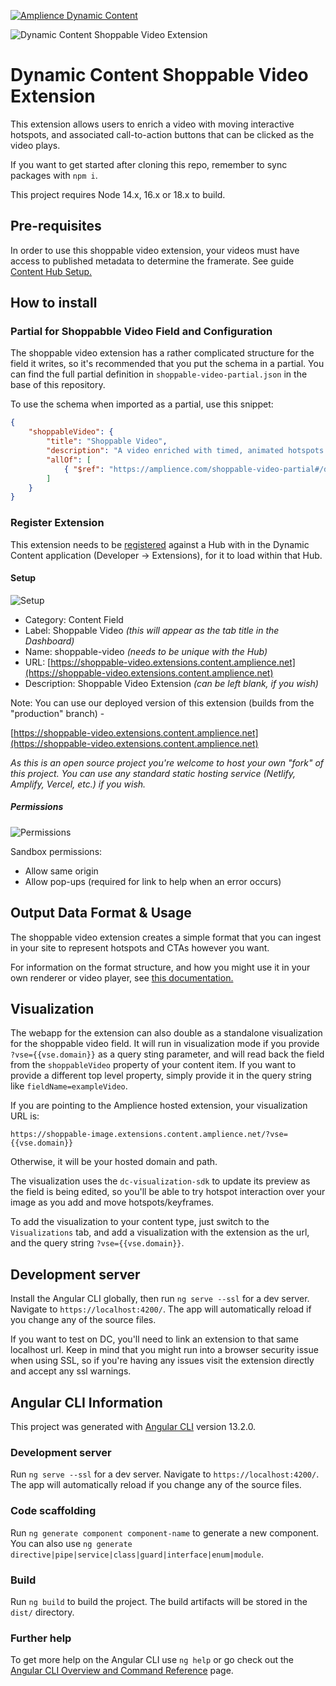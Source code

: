 [![Amplience Dynamic Content](media/header.png)](https://amplience.com/dynamic-content)

![Dynamic Content Shoppable Video Extension](media/screenshot.png)

# Dynamic Content Shoppable Video Extension

This extension allows users to enrich a video with moving interactive hotspots, and associated call-to-action buttons that can be clicked as the video plays.

If you want to get started after cloning this repo, remember to sync packages with `npm i`.

This project requires Node 14.x, 16.x or 18.x to build.

## Pre-requisites

In order to use this shoppable video extension, your videos must have access to published metadata to determine the framerate. See guide [Content Hub Setup.](docs/CONTENT-HUB-SETUP.md)

## How to install

### Partial for Shoppabble Video Field and Configuration

The shoppable video extension has a rather complicated structure for the field it writes, so it's recommended that you put the schema in a partial. You can find the full partial definition in `shoppable-video-partial.json` in the base of this repository.

To use the schema when imported as a partial, use this snippet:

```json
{
    "shoppableVideo": {
        "title": "Shoppable Video",
        "description": "A video enriched with timed, animated hotspots that can be used for user interaction.",
        "allOf": [
            { "$ref": "https://amplience.com/shoppable-video-partial#/definitions/shoppableVideo" }
        ]
    }
}
```

### Register Extension

This extension needs to be [registered](https://amplience.com/docs/development/registeringextensions.html) against a Hub with in the Dynamic Content application (Developer -> Extensions), for it to load within that Hub.

#### Setup

![Setup](media/setup.png)

* Category: Content Field
* Label: Shoppable Video _(this will appear as the tab title in the Dashboard)_
* Name: shoppable-video _(needs to be unique with the Hub)_
* URL: [https://shoppable-video.extensions.content.amplience.net](https://shoppable-video.extensions.content.amplience.net)
* Description: Shoppable Video Extension _(can be left blank, if you wish)_

Note:
You can use our deployed version of this extension (builds from the "production" branch) -

[https://shoppable-video.extensions.content.amplience.net](https://shoppable-video.extensions.content.amplience.net)

_As this is an open source project you're welcome to host your own "fork" of this project. You can use any standard static hosting service (Netlify, Amplify, Vercel, etc.) if you wish._

##### Permissions

![Permissions](media/permissions.png)

Sandbox permissions:
- Allow same origin
- Allow pop-ups (required for link to help when an error occurs)

## Output Data Format & Usage

The shoppable video extension creates a simple format that you can ingest in your site to represent hotspots and CTAs however you want.

For information on the format structure, and how you might use it in your own renderer or video player, see [this documentation.](docs/FORMAT-USAGE.md)

## Visualization

The webapp for the extension can also double as a standalone visualization for the shoppable video field. It will run in visualization mode if you provide `?vse={{vse.domain}}` as a query sting parameter, and will read back the field from the `shoppableVideo` property of your content item. If you want to provide a different top level property, simply provide it in the query string like `fieldName=exampleVideo`.

If you are pointing to the Amplience hosted extension, your visualization URL is:

`https://shoppable-image.extensions.content.amplience.net/?vse={{vse.domain}}`

Otherwise, it will be your hosted domain and path.

The visualization uses the `dc-visualization-sdk` to update its preview as the field is being edited, so you'll be able to try hotspot interaction over your image as you add and move hotspots/keyframes.

To add the visualization to your content type, just switch to the `Visualizations` tab, and add a visualization with the extension as the url, and the query string `?vse={{vse.domain}}`.

## Development server

Install the Angular CLI globally, then run `ng serve --ssl` for a dev server. Navigate to `https://localhost:4200/`. The app will automatically reload if you change any of the source files.

If you want to test on DC, you'll need to link an extension to that same localhost url. Keep in mind that you might run into a browser security issue when using SSL, so if you're having any issues visit the extension directly and accept any ssl warnings.


## Angular CLI Information

This project was generated with [Angular CLI](https://github.com/angular/angular-cli) version 13.2.0.

### Development server

Run `ng serve --ssl` for a dev server. Navigate to `https://localhost:4200/`. The app will automatically reload if you change any of the source files.

### Code scaffolding

Run `ng generate component component-name` to generate a new component. You can also use `ng generate directive|pipe|service|class|guard|interface|enum|module`.

### Build

Run `ng build` to build the project. The build artifacts will be stored in the `dist/` directory.

### Further help

To get more help on the Angular CLI use `ng help` or go check out the [Angular CLI Overview and Command Reference](https://angular.io/cli) page.
